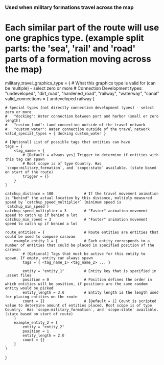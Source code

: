 ﻿### Used when military formations travel across the map
# Each similar part of the route will use one graphics type. (example split parts: the 'sea', 'rail' and 'road' parts of a formation moving across the map)

military_travel_graphics_type = {
	# What this graphics type is valid for (can be multiple) - select zero or more
	# Connection Development types: "undeveloped", "dirt_road", "hardened_road", "railway", "waterway", "canal"
	valid_connections = { undeveloped railway }

	# Special types (not directly connection development types) - select zero or more
	# 	"docking": Water connection between port and harbor (small or zero length)
	# 	"custom_land": Land connection outside of the travel network
	# 	"custom_water": Water connection outside of the travel network
	valid_special_types = { docking custom_water }

	# [Optional] List of possible tags that entities can have
	tags = {
		<tag_name> = {
			# [Default = always yes] Trigger to determine if entities with this tag can spawn
            # Root scope is of type Country. Has `scope:military_formation`, and `scope:state` available. (state based on start of the route)
			trigger = {}
		}
	}

	catchup_distance = 100				# If the travel movement animation is "behind" the actual location by this distance, multiply measured speed by `catchup_speed_multiplier` (minimum speed is `catchup_min_speed`)
	catchup_speed_multiplier = 3		# "Faster" animation movement speed to catch up if behind a lot
	catchup_min_speed = 3				# "Faster" animation movement speed to catch up if behind a lot

	route_entities = {					# Route entities are entities that could be used to compose caravan
		example_entity_1 = {			# Each entity corresponds to a number of entities that could be placed in specified position of the caravan
			# [Optional] Tags that must be active for this entity to spawn. If empty, entity can always spawn
			tags = { <tag_name_1> <tag_name_2> ... }

            entity = "entity_1"			# Entity key that is specified in .asset files
			position = 0				# Position defines the order in which entities will be position, if positions are the same random entity would be picked
			entity_length = 3.0			# Entity length is the length used for placing entities on the route
			count = {}					# [Default = 1] Count is scripted value to determine amount of entities placed. Root scope is of type Country.  Has `scope:military_formation`, and `scope:state` available. (state based on start of route)
		}
		example_entity_2 = {
			entity = "entity_2"
			position = 1
			entity_length = 2.0
			count = {}
		}
	}
}
